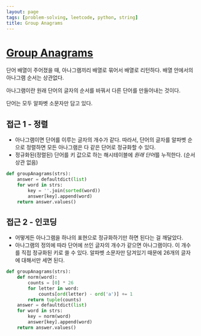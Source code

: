 ```yaml
---
layout: page
tags: [problem-solving, leetcode, python, string]
title: Group Anagrams
---
```


# [Group Anagrams](https://leetcode.com/problems/group-anagrams/)

 단어 배열이 주어졌을 때, 아나그램끼리 배열로 묶어서 배열로
 리턴하다. 배열 안에서의 아나그램 순서는 상관없다.

 아나그램이란 원래 단어의 글자의 순서를 바꿔서 다른 단어를 만들어내는
 것이다.

 단어는 모두 알파벳 소문자만 담고 있다.

## 접근 1 - 정렬
 - 아나그램이면 단어를 이루는 글자의 개수가 같다. 따라서, 단어의
   글자를 알파벳 순으로 정렬하면 모든 아나그램은 다 같은 단어로
   정규화할 수 있다.
 - 정규화된(정렬된) 단어를 키 값으로 하는 해시테이블에 *원래 단어*를
   누적한다. (순서 상관 없음)

```python
def groupAnagrams(strs):
    answer = defaultdict(list)
    for word in strs:
        key = ''.join(sorted(word))
        answer[key].append(word)
    return answer.values()
```


## 접근 2 - 인코딩
 - 어떻게든 아나그램을 하나의 표현으로 정규화하기만 하면 된다는 걸
   깨달았다.
 - 아나그램의 정의에 따라 단어에 쓰인 글자의 개수가 같으면
   아나그램이다. 이 개수를 직접 정규화된 키로 쓸 수 있다. 알파벳
   소문자만 담겨있기 때문에 26개의 글자에 대해서만 세면 된다.

```python
def groupAnagrams(strs):
    def norm(word):
        counts = [0] * 26
        for letter in word:
            counts[ord(letter) - ord('a')] += 1
        return tuple(counts)
    answer = defaultdict(list)
    for word in strs:
        key = norm(word)
        answer[key].append(word)
    return answer.values()
```
